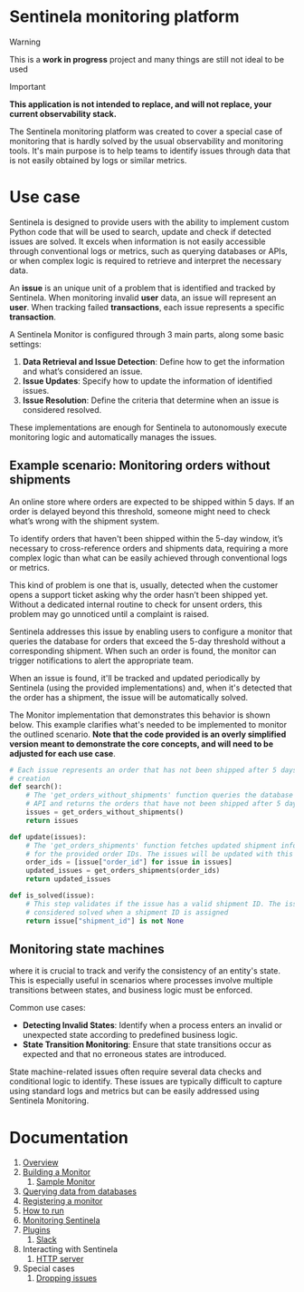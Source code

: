 # Sentinela monitoring platform
> [!WARNING]
> This is a **work in progress** project and many things are still not ideal to be used

> [!IMPORTANT]
> **This application is not intended to replace, and will not replace, your current observability stack.**

The Sentinela monitoring platform was created to cover a special case of monitoring that is hardly solved by the usual observability and monitoring tools. It's main purpose is to help teams to identify issues through data that is not easily obtained by logs or similar metrics.

# Use case
Sentinela is designed to provide users with the ability to implement custom Python code that will be used to search, update and check if detected issues are solved. It excels when information is not easily accessible through conventional logs or metrics, such as querying databases or APIs, or when complex logic is required to retrieve and interpret the necessary data.

An **issue** is an unique unit of a problem that is identified and tracked by Sentinela. When monitoring invalid **user** data, an issue will represent an **user**. When tracking failed **transactions**, each issue represents a specific **transaction**.

A Sentinela Monitor is configured through 3 main parts, along some basic settings:
1. **Data Retrieval and Issue Detection**: Define how to get the information and what’s considered an issue.
2. **Issue Updates**: Specify how to update the information of identified issues.
3. **Issue Resolution**: Define the criteria that determine when an issue is considered resolved.

These implementations are enough for Sentinela to autonomously execute monitoring logic and automatically manages the issues.

## Example scenario: Monitoring orders without shipments
An online store where orders are expected to be shipped within 5 days. If an order is delayed beyond this threshold, someone might need to check what’s wrong with the shipment system.

To identify orders that haven't been shipped within the 5-day window, it’s necessary to cross-reference orders and shipments data, requiring a more complex logic than what can be easily achieved through conventional logs or metrics.

This kind of problem is one that is, usually, detected when the customer opens a support ticket asking why the order hasn’t been shipped yet. Without a dedicated internal routine to check for unsent orders, this problem may go unnoticed until a complaint is raised.

Sentinela addresses this issue by enabling users to configure a monitor that queries the database for orders that exceed the 5-day threshold without a corresponding shipment. When such an order is found, the monitor can trigger notifications to alert the appropriate team.

When an issue is found, it'll be tracked and updated periodically by Sentinela (using the provided implementations) and, when it's detected that the order has a shipment, the issue will be automatically solved.

The Monitor implementation that demonstrates this behavior is shown below. This example clarifies what's needed to be implemented to monitor the outlined scenario. **Note that the code provided is an overly simplified version meant to demonstrate the core concepts, and will need to be adjusted for each use case**.

```python
# Each issue represents an order that has not been shipped after 5 days of
# creation
def search():
    # The 'get_orders_without_shipments' function queries the database or an
    # API and returns the orders that have not been shipped after 5 days
    issues = get_orders_without_shipments()
    return issues

def update(issues):
    # The 'get_orders_shipments' function fetches updated shipment information
    # for the provided order IDs. The issues will be updated with this new data
    order_ids = [issue["order_id"] for issue in issues]
    updated_issues = get_orders_shipments(order_ids)
    return updated_issues

def is_solved(issue):
    # This step validates if the issue has a valid shipment ID. The issue is
    # considered solved when a shipment ID is assigned
    return issue["shipment_id"] is not None
```

## Monitoring state machines
where it is crucial to track and verify the consistency of an entity's state. This is especially useful in scenarios where processes involve multiple transitions between states, and business logic must be enforced.

Common use cases:
- **Detecting Invalid States**: Identify when a process enters an invalid or unexpected state according to predefined business logic.
- **State Transition Monitoring**: Ensure that state transitions occur as expected and that no erroneous states are introduced.

State machine-related issues often require several data checks and conditional logic to identify. These issues are typically difficult to capture using standard logs and metrics but can be easily addressed using Sentinela Monitoring.

# Documentation
1. [Overview](./docs/overview.md)
2. [Building a Monitor](./docs/monitor.md)
    1. [Sample Monitor](./docs/sample_monitor.md)
3. [Querying data from databases](./docs/querying.md)
4. [Registering a monitor](./docs/monitor_registering.md)
5. [How to run](./docs/how_to_run.md)
6. [Monitoring Sentinela](./docs/monitoring_sentinela.md)
7. [Plugins](./docs/plugins.md)
    1. [Slack](./docs/plugin_slack.md)
8. Interacting with Sentinela
    1. [HTTP server](./docs/http_server.md)
9. Special cases
    1. [Dropping issues](./docs/dropping_issues.md)
